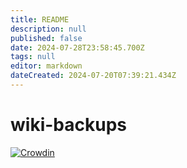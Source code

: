 ```yaml
---
title: README
description: null
published: false
date: 2024-07-28T23:58:45.700Z
tags: null
editor: markdown
dateCreated: 2024-07-20T07:39:21.434Z
---
```


# wiki-backups

[![Crowdin](https://badges.crowdin.net/e/79de63f39f14962a569beb112d22861c/localized.svg)](https://bredos.crowdin.com/wiki)
